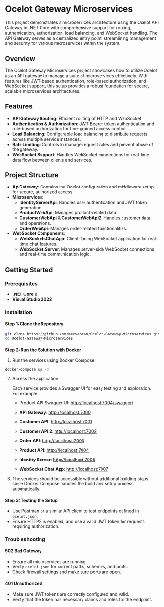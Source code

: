 # Ocelot Gateway Microservices

This project demonstrates a microservices architecture using the Ocelot API Gateway in .NET Core with comprehensive support for routing, authentication, authorization, load balancing, and WebSocket handling. The API Gateway serves as a centralized entry point, streamlining management and security for various microservices within the system.

## Overview

The Ocelot Gateway Microservices project showcases how to utilize Ocelot as an API gateway to manage a suite of microservices effectively. With features like JWT-based authentication, role-based authorization, and WebSocket support, this setup provides a robust foundation for secure, scalable microservices architectures.

## Features

- **API Gateway Routing**: Efficient routing of HTTP and WebSocket .
- **Authentication & Authorization**: JWT Bearer token authentication and role-based authorization for fine-grained access control.
- **Load Balancing**: Configurable load balancing to distribute requests across multiple service instances.
- **Rate Limiting**: Controls to manage request rates and prevent abuse of the gateway.
- **WebSocket Support**: Handles WebSocket connections for real-time data flow between clients and services.

## Project Structure

- **ApiGateway**: Contains the Ocelot configuration and middleware setup for secure, authorized access.
- **Microservices**:
  - **IdentityServerApi**: Handles user authentication and JWT token generation.
  - **ProductWebApi**: Manages product-related data.
  - **CustomerWebApi** & **CustomerWebApi2**: Handles customer data and operations.
  - **OrderWebApi**: Manages order-related functionalities.
- **WebSocket Components**:
  - **WebSocketsChatApp**: Client-facing WebSocket application for real-time chat features.
  - **WebSocket.Server**: Manages server-side WebSocket connections and real-time communication logic.

## Getting Started

### Prerequisites

- **.NET Core 6**
- **Visual Studio 2022**

### Installation

#### Step 1: Clone the Repository

```bash
git clone https://github.com/merveozan/Ocelot-Gateway-Microservices.git
cd Ocelot-Gateway-Microservices
```

#### Step 2: Run the Solution with Docker

1. Run the services using Docker Compose:

```bash
docker-compose up -d
```

2. Access the application:

   Each service provides a Swagger UI for easy testing and exploration. For example:
   - Product API Swagger UI: [http://localhost:7004/swagger/](http://localhost:7004/swagger/)

   - **API Gateway**: [http://localhost:7000](http://localhost:7000)
   - **Customer API**: [http://localhost:7001](http://localhost:7001)
   - **Customer API 2**: [http://localhost:7002](http://localhost:7002)
   - **Order API**: [http://localhost:7003](http://localhost:7003)
   - **Product API**: [http://localhost:7004](http://localhost:7004) 
   - **Identity Server**: [http://localhost:7005](http://localhost:7005)
   - **WebSocket Chat App**: [http://localhost:7007](http://localhost:7007)

3. The services should be accessible without additional building steps since Docker Compose handles the build and setup process automatically.

#### Step 3: Testing the Setup

- Use Postman or a similar API client to test endpoints defined in `ocelot.json`.
- Ensure HTTPS is enabled, and use a valid JWT token for requests requiring authorization.

### Troubleshooting

#### 502 Bad Gateway

- Ensure all microservices are running.
- Verify `ocelot.json` for correct paths, schemes, and ports.
- Check firewall settings and make sure ports are open.

#### 401 Unauthorized

- Make sure JWT tokens are correctly configured and valid.
- Verify that the token has necessary claims and roles for the endpoint.
